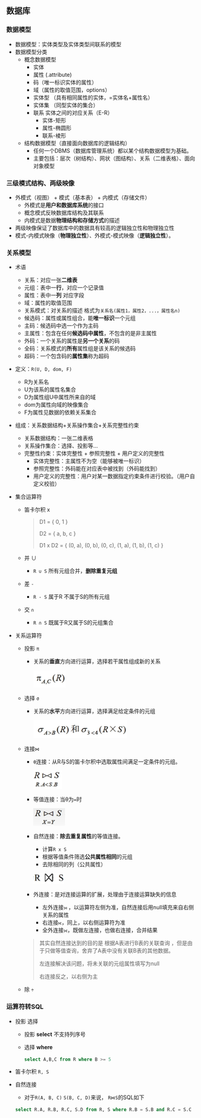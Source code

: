 ## 数据库

### 数据模型

- 数据模型：实体类型及实体类型间联系的模型
- 数据模型分类
  - 概念数据模型
    - 实体
    - 属性 (.attribute)
    - 码（唯一标识实体的属性）
    - 域（属性的取值范围，options）
    - 实体型 （具有相同属性的实体，=实体名+属性名）
    - 实体集 （同型实体的集合）
    - 联系 实体之间的对应关系（E-R）
      - 实体-矩形
      - 属性-椭圆形
      - 联系-棱形
  - 结构数据模型（直接面向数据库的逻辑结构）
    - 任何一个DBMS（数据库管理系统）都以某个结构数据模型为基础。
    - 主要包括：层次（树结构）、网状（图结构）、关系（二维表格）、面向对象模型

### 三级模式结构、两级映像

- 外模式（视图） + 模式（基本表） + 内模式（存储文件）
  - 外模式是**用户和数据库系统**的接口
  - 概念模式反映数据库结构及其联系
  - 内模式是数据**物理结构和存储方式**的描述
- 两级映像保证了数据库中的数据具有较高的逻辑独立性和物理独立性
- 模式-内模式映像（**物理独立性**）、外模式-模式映像（**逻辑独立性**）。

### 关系模型

- 术语

  - 关系：对应一张**二维表**
  - 元组：表中一**行**，对应一个记录值
  - 属性：表中一**列** 对应字段
  - 域：属性的取值范围
  - 关系模式：对关系的描述 格式为`关系名(属性1，属性2，...，属性名n)` 
  - 候选码：属性或属性组合，能**唯一标识**一个元组
  - 主码：候选码中选一个作为主码
  - 主属性：包含在任何**候选码中属性**，不包含的是非主属性
  - 外码：一个关系的属性是**另一个关系**的码
  - 全码：关系模式的**所有**属性组是该关系的候选码
  - 超码：一个包含码的**属性集**称为超码

- 定义：`R(U, D, dom, F)`

  - R为关系名
  - U为该系的属性名集合
  - D为属性组U中属性所来自的域
  - dom为属性向域的映像集合
  - F为属性见数据的依赖关系集合

- 组成：关系数据结构+关系操作集合+关系完整性约束

  - 关系数据结构：一张二维表格
  - 关系操作集合：选择、投影等...
  - 完整性约束：实体完整性 + 参照完整性 + 用户定义的完整性
    - 实体完整性：主属性不为空（能够被唯一标识）
    - 参照完整性：外码能在对应表中被找到（外码能找到）
    - 用户定义的完整性：用户对某一数据指定约束条件进行校验。（用户自定义校验）

- 集合运算符

  - 笛卡尔积 x

    > D1 = { 0, 1 }
    >
    > D2 = { a, b, c }
    >
    > D1 x D2 = { (0, a), (0, b), (0, c), (1, a), (1, b), (1, c) }
  - 并 ∪
  
    - `R ∪ S` 所有元组合并，**删除重复元组**
  - 差 `-`
  
    - `R - S` 属于R 不属于S的所有元组
  - 交 `∩`
  
    - `R ∩ S` 既属于R又属于S的元组集合
  
- 关系运算符

  - 投影 `π`

    - 关系的**垂直**方向进行运算，选择若干属性组成新的关系
  
      ![image-20250114215819229](./assets/image-20250114215819229.png)
  
  - 选择 `σ`
  
    - 关系的**水平**方向进行运算，选择满足给定条件的元组
  
      ![image-20250114215917732](./assets/image-20250114215917732.png)
  
  - 连接`⋈`
  
    - `θ`连接：从R与S的笛卡尔积中选取属性间满足一定条件的元组。
  
      ![image-20250114220138646](./assets/image-20250114220138646.png)
  
    - 等值连接：当θ为`=`时
  
      ![image-20250114220433035](./assets/image-20250114220433035.png)
  
    - 自然连接：**除去重复属性**的等值连接。
  
      - 计算`R x S`
      - 根据等值条件筛选**公共属性相同**的元组
      - 去除相同的列（公共属性）
  
      ![image-20250114220629500](./assets/image-20250114220629500.png)
  
    - 外连接：是对连接运算的扩展，处理由于连接运算缺失的信息
      - 左外连接`⟕` ，以运算符左侧为准，自然连接后用null填充来自右侧关系的属性
      - 右连接`⟖`，同上，以右侧运算符为准
      - 全外连接`⟗`，既做左连接，也做右连接，合并结果
  
    > 其实自然连接达到的目的是 根据A表进行B表的关联查询 ，但是由于只做等值查询，舍弃了A表中没有关联B表的其他数据。
    >
    > 左连接解决该问题，将未关联的元组属性填写为null
    >
    > 右连接反之，以右侧为主
  
  - 除 `÷`

### 运算符转SQL

- 投影 选择

  - 投影 **select** 不支持列序号

  - 选择 **where** 

    ```sql
    select A,B,C from R where B >= 5
    ```

- 笛卡尔积 `R, S`

- 自然连接

  - 对于`R(A, B, C)` `S(B, C, D)`来说， `R⋈S`的SQL如下

  ```sql
  select R.A, R.B, R.C, S.D from R, S where R.B = S.B and R.C = S.C
  ```